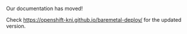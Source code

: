 Our documentation has moved!

Check <https://openshift-kni.github.io/baremetal-deploy/> for the updated version.
